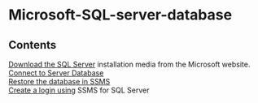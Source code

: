 Microsoft-SQL-server-database
============
## Contents 
[Download the SQL Server](sections/01-Install-SQL-server.md) installation media from the Microsoft website.<br>
[Connect to Server Database](Connect-to-Server-Database.md)<br>
[Restore the database in SSMS](sections/02-Restore-database.md)<br> 
[Create a login using](sections/03-Create-a-login-using.md) SSMS for SQL Server 
[](sections/01-Install-SQL-server.md) 
